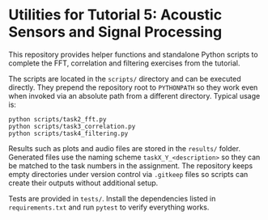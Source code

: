 Utilities for Tutorial 5: Acoustic Sensors and Signal Processing
================================================================

This repository provides helper functions and standalone Python scripts to
complete the FFT, correlation and filtering exercises from the tutorial.

The scripts are located in the `scripts/` directory and can be executed
directly. They prepend the repository root to `PYTHONPATH` so they work even
when invoked via an absolute path from a different directory. Typical usage is:

```
python scripts/task2_fft.py
python scripts/task3_correlation.py
python scripts/task4_filtering.py
```

Results such as plots and audio files are stored in the `results/` folder.
Generated files use the naming scheme `taskX_Y_<description>` so they can be
matched to the task numbers in the assignment.
The repository keeps empty directories under version control via `.gitkeep`
files so scripts can create their outputs without additional setup.

Tests are provided in `tests/`. Install the dependencies listed in
`requirements.txt` and run `pytest` to verify everything works.
